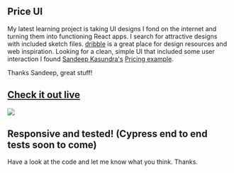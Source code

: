## Price UI

My latest learning project is taking UI designs I fond on the internet and turning them into functioning React apps. I search for attractive designs with included sketch files. [dribble](https://dribbble.com/) is a great place for design resources and web inspiration. Looking for a clean, simple UI that included some user interaction I found [Sandeep Kasundra's](https://dribbble.com/sandeepkasundra) [Pricing example](https://dribbble.com/shots/5079559-Pricing).

Thanks Sandeep, great stuff!

## [Check it out live](https://topleft.github.io/kata-price-ui/)

![](https://cdn.dribbble.com/users/456558/screenshots/5079559/shotbysandeepkasundra_4x.jpg)


## Responsive and tested! (Cypress end to end tests soon to come)

Have a look at the code and let me know what you think. Thanks.
